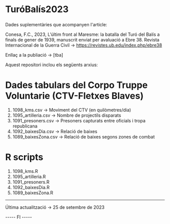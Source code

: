 ###
# TuróBalís2023
###

Dades suplementàries que acompanyen l'article:

Conesa, F.C., 2023, L’últim front al Maresme: la batalla del Turó del Balís a finals de gener de 1939, 
manuscrit enviat per avaluació a Ebre 38. Revista Internacional de la Guerra Civil -> https://revistes.ub.edu/index.php/ebre38

Enllaç a la publiació -> [tba] 

Aquest repositori inclou els següents arxius: 

# Dades tabulars del Corpo Truppe Voluntarie (CTV-Fletxes Blaves) 

1. 1098_kms.csv -> Moviment del CTV (en quilòmetres/dia)
2. 1095_artilleria.csv -> Nombre de projectils disparats
3. 1091_presoners.csv -> Presoners capturats entre oficials i tropa republicana
4. 1092_baixesDia.csv -> Relació de baixes
5. 1089_baixesZona.csv -> Relació de baixes segons zones de combat

# R scripts

1. 1098_kms.R 
2. 1095_artilleria.R 
3. 1091_presoners.R 
4. 1092_baixesDia.R
5. 1089_baixesZona.R

-----
Última actualització -> 25 de setembre de 2023


----- FI -----
